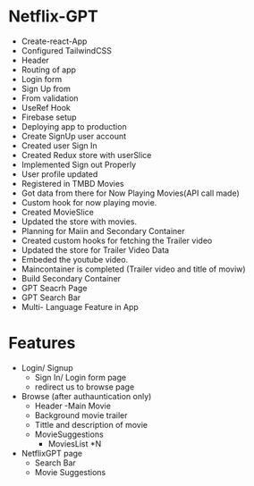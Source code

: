 # Netflix-GPT

- Create-react-App
- Configured TailwindCSS
- Header
- Routing of app
- Login form
- Sign Up from
- From validation
- UseRef Hook
- Firebase setup
- Deploying app to production
- Create SignUp user account
- Created user Sign In
- Created Redux store with userSlice
- Implemented Sign out Properly
- User profile updated
- Registered in TMBD Movies
- Got data from there for Now Playing Movies(API call made)
- Custom hook for now playing movie.
- Created MovieSlice
- Updated the store with movies.
- Planning for Maiin and Secondary Container
- Created custom hooks for fetching the Trailer video
- Updated the store for Trailer Video Data
- Embeded the youtube video.
- Maincontainer is completed (Trailer video and title of moviw)
- Build Secondary Container
- GPT Seacrh Page
- GPT Search Bar
- Multi- Language Feature in App

# Features

- Login/ Signup
  - Sign In/ Login form page
  - redirect us to browse page
- Browse (after authauntication only)
  - Header
    -Main Movie
  - Background movie trailer
  - Tittle and description of movie
  - MovieSuggestions
    - MoviesList \*N
- NetflixGPT page
  - Search Bar
  - Movie Suggestions
